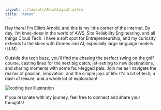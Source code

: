 ```yaml
---
layout: ../layouts/AboutLayout.astro
title: "About"
---
```


Hey there! I'm Elliott Arnold, and this is my little corner of the internet. By day, I'm knee-deep in the world of AWS, Site Reliability Engineering, and all things Cloud Tech. I have a soft spot for Entrepreneurship, and my curiosity extends to the skies with Drones and AI, especially large language models (LLM).

Outside the tech buzz, you'll find me chasing the perfect swing on the golf course, casting lines for the next big catch, jet-setting to new destinations, and sharing moments with some four-legged pals. Join me as I navigate the realms of passion, innovation, and the simple joys of life. It's a bit of tech, a dash of leisure, and a whole lot of exploration!

<div>
  <img src="/assets/dev.svg" class="sm:w-1/2 mx-auto" alt="coding dev illustration">
</div>


If you resonate with my journey, feel free to connect and share your thoughts!
